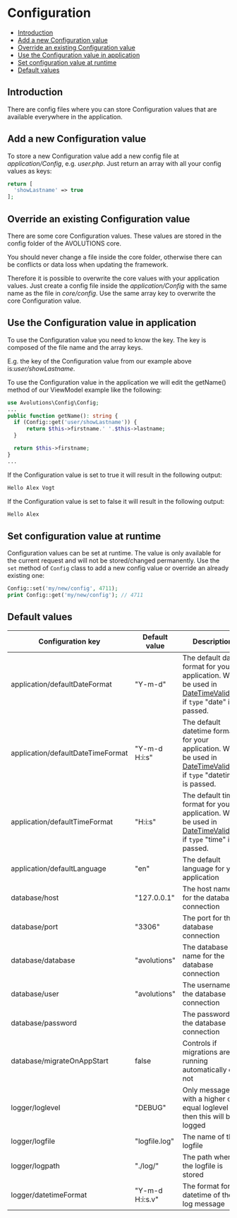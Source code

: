 # Configuration

* [Introduction](#introduction)
* [Add a new Configuration value](#add-a-new-configuration-value)
* [Override an existing Configuration value](#override-an-existing-configuration-value)
* [Use the Configuration value in application](#use-the-configuration-value-in-application)
* [Set configuration value at runtime](#set-configuration-value-at-runtime)
* [Default values](#default-values)

## Introduction
There are config files where you can store Configuration values that are available everywhere in the application.

## Add a new Configuration value

To store a new Configuration value add a new config file at *application/Config*, e.g. *user.php*.
Just return an array with all your config values as keys:
```php
return [
  'showLastname' => true
];
```

## Override an existing Configuration value

There are some core Configuration values. These values are stored in the config folder of the AVOLUTIONS core.

You should never change a file inside the core folder, otherwise there can be conflicts or data loss when updating the framework.

Therefore it is possible to overwrite the core values with your application values. Just create a config file inside the *application/Config* with the same name as the file in *core/config*.
Use the same array key to overwrite the core Configuration value.

## Use the Configuration value in application

To use the Configuration value you need to know the key. The key is composed of the file name and the array keys.

E.g. the key of the Configuration value from our example above is:*user/showLastname*.


To use the Configuration value in the application we will edit the getName() method of our ViewModel example like the following:
```php
use Avolutions\Config\Config;
...
public function getName(): string {
  if (Config::get('user/showLastname')) {
      return $this->firstname.' '.$this->lastname;
  }

  return $this->firstname;
}
...
```
If the Configuration value is set to true it will result in the following output:
```php
Hello Alex Vogt
```
If the Configuration value is set to false it will result in the following output:
```php
Hello Alex
```

## Set configuration value at runtime
Configuration values can be set at runtime. The value is only available for the current request and will not be stored/changed permanently.
Use the `set` method of `Config` class to add a new config value or override an already existing one:  
```php
Config::set('my/new/config', 4711);
print Config::get('my/new/config'); // 4711
```


## Default values

Configuration key | Default value | Description
--- | --- | ---
application/defaultDateFormat | "Y-m-d" | The default date format for your application. Will be used in [DateTimeValidator](validation.md#datetimevalidator) if `type` "date" is passed.
application/defaultDateTimeFormat | "Y-m-d H:i:s" | The default datetime format for your application. Will be used in [DateTimeValidator](validation.md#datetimevalidator) if `type` "datetime" is passed.
application/defaultTimeFormat | "H:i:s" | The default time format for your application. Will be used in [DateTimeValidator](validation.md#datetimevalidator) if `type` "time" is passed.
application/defaultLanguage | "en" | The default language for your application
database/host | "127.0.0.1" | The host name for the database connection
database/port | "3306" | The port for the database connection
database/database | "avolutions" | The database name for the database connection
database/user | "avolutions" | The username for the database connection
database/password |  | The password for the database connection
database/migrateOnAppStart | false | Controls if migrations are running automatically or not
logger/loglevel | "DEBUG" | Only messages with a higher or equal loglevel then this will be logged
logger/logfile | "logfile.log" | The name of the logfile
logger/logpath | "./log/" | The path where the logfile is stored
logger/datetimeFormat | "Y-m-d H:i:s.v" | The format for the datetime of the log message